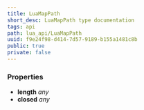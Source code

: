 ```yaml
---
title: LuaMapPath
short_desc: LuaMapPath type documentation
tags: api
path: lua_api/LuaMapPath
uuid: f9e24f98-d414-7d57-9189-b155a1481c8b
public: true
private: false
---
```




### Properties

* **length** *any* 
* **closed** *any* 
